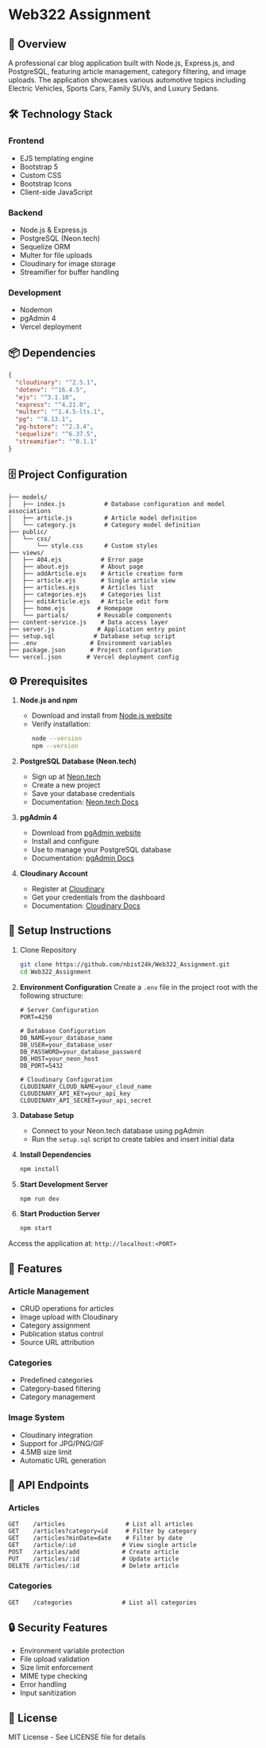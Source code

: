 # Web322 Assignment

## 🚀 Overview

A professional car blog application built with Node.js, Express.js, and PostgreSQL, featuring article management, category filtering, and image uploads. The application showcases various automotive topics including Electric Vehicles, Sports Cars, Family SUVs, and Luxury Sedans.

## 🛠️ Technology Stack

### Frontend

- EJS templating engine
- Bootstrap 5
- Custom CSS
- Bootstrap Icons
- Client-side JavaScript

### Backend

- Node.js & Express.js
- PostgreSQL (Neon.tech)
- Sequelize ORM
- Multer for file uploads
- Cloudinary for image storage
- Streamifier for buffer handling

### Development

- Nodemon
- pgAdmin 4
- Vercel deployment

## 📦 Dependencies

```json
{
  "cloudinary": "^2.5.1",
  "dotenv": "^16.4.5",
  "ejs": "^3.1.10",
  "express": "^4.21.0",
  "multer": "^1.4.5-lts.1",
  "pg": "^8.13.1",
  "pg-hstore": "^2.3.4",
  "sequelize": "^6.37.5",
  "streamifier": "^0.1.1"
}
```

## 🗄️ Project Configuration

```
├── models/
│   ├── index.js           # Database configuration and model associations
│   ├── article.js         # Article model definition
│   └── category.js        # Category model definition
├── public/
│   └── css/
│       └── style.css      # Custom styles
├── views/
│   ├── 404.ejs           # Error page
│   ├── about.ejs         # About page
│   ├── addArticle.ejs    # Article creation form
│   ├── article.ejs       # Single article view
│   ├── articles.ejs      # Articles list
│   ├── categories.ejs    # Categories list
│   ├── editArticle.ejs   # Article edit form
│   ├── home.ejs         # Homepage
│   └── partials/        # Reusable components
├── content-service.js    # Data access layer
├── server.js            # Application entry point
├── setup.sql           # Database setup script
├── .env               # Environment variables
├── package.json       # Project configuration
└── vercel.json       # Vercel deployment config
```

## ⚙️ Prerequisites

1. **Node.js and npm**

   - Download and install from [Node.js website](https://nodejs.org/)
   - Verify installation:
     ```bash
     node --version
     npm --version
     ```

2. **PostgreSQL Database (Neon.tech)**

   - Sign up at [Neon.tech](https://neon.tech)
   - Create a new project
   - Save your database credentials
   - Documentation: [Neon.tech Docs](https://neon.tech/docs/get-started-with-neon/signing-up)

3. **pgAdmin 4**

   - Download from [pgAdmin website](https://www.pgadmin.org/download/)
   - Install and configure
   - Use to manage your PostgreSQL database
   - Documentation: [pgAdmin Docs](https://www.pgadmin.org/docs/)

4. **Cloudinary Account**
   - Register at [Cloudinary](https://cloudinary.com/users/register/free)
   - Get your credentials from the dashboard
   - Documentation: [Cloudinary Docs](https://cloudinary.com/documentation)

## 🚀 Setup Instructions

1. Clone Repository

   ```bash
   git clone https://github.com/nbist24k/Web322_Assignment.git
   cd Web322_Assignment
   ```

2. **Environment Configuration**
   Create a `.env` file in the project root with the following structure:

   ```env
   # Server Configuration
   PORT=4250

   # Database Configuration
   DB_NAME=your_database_name
   DB_USER=your_database_user
   DB_PASSWORD=your_database_password
   DB_HOST=your_neon_host
   DB_PORT=5432

   # Cloudinary Configuration
   CLOUDINARY_CLOUD_NAME=your_cloud_name
   CLOUDINARY_API_KEY=your_api_key
   CLOUDINARY_API_SECRET=your_api_secret
   ```

3. **Database Setup**

   - Connect to your Neon.tech database using pgAdmin
   - Run the `setup.sql` script to create tables and insert initial data

4. **Install Dependencies**

   ```bash
   npm install
   ```

5. **Start Development Server**

   ```bash
   npm run dev
   ```

6. **Start Production Server**
   ```bash
   npm start
   ```

Access the application at: `http://localhost:<PORT>`

## 🌟 Features

### Article Management

- CRUD operations for articles
- Image upload with Cloudinary
- Category assignment
- Publication status control
- Source URL attribution

### Categories

- Predefined categories
- Category-based filtering
- Category management

### Image System

- Cloudinary integration
- Support for JPG/PNG/GIF
- 4.5MB size limit
- Automatic URL generation

## 🔌 API Endpoints

### Articles

```
GET    /articles                 # List all articles
GET    /articles?category=id     # Filter by category
GET    /articles?minDate=date    # Filter by date
GET    /article/:id             # View single article
POST   /articles/add            # Create article
PUT    /articles/:id            # Update article
DELETE /articles/:id            # Delete article
```

### Categories

```
GET    /categories              # List all categories
```

## 🔒 Security Features

- Environment variable protection
- File upload validation
- Size limit enforcement
- MIME type checking
- Error handling
- Input sanitization

## 📄 License

MIT License - See LICENSE file for details
